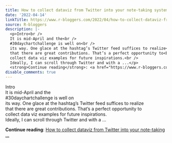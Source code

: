 ```yaml
---
title: How to collect dataviz from Twitter into your note-taking system
date: '2022-04-14'
linkTitle: https://www.r-bloggers.com/2022/04/how-to-collect-dataviz-from-twitter-into-your-note-taking-system/
source: R-bloggers
description: |-
  <p>Intro<br />
  It is mid-April and the<br />
  #30daychartchallenge is well on<br />
  its way. One glace at the hashtag’s Twitter feed suffices to realize<br />
  that there are great contributions. That’s a perfect opportunity to<br />
  collect data viz examples for future inspirations.<br />
  Ideally, I can scroll through Twitter and with a ...</p>
  <strong>Continue reading</strong>: <a href="https://www.r-bloggers.com/2022/04/how-to-collect-dataviz-from-twitter-into-your-note-taking-system/">How to collect dataviz from Twitter into your note-taking ...
disable_comments: true
---
```

<p>Intro<br />
It is mid-April and the<br />
#30daychartchallenge is well on<br />
its way. One glace at the hashtag’s Twitter feed suffices to realize<br />
that there are great contributions. That’s a perfect opportunity to<br />
collect data viz examples for future inspirations.<br />
Ideally, I can scroll through Twitter and with a ...</p>
<strong>Continue reading</strong>: <a href="https://www.r-bloggers.com/2022/04/how-to-collect-dataviz-from-twitter-into-your-note-taking-system/">How to collect dataviz from Twitter into your note-taking ...